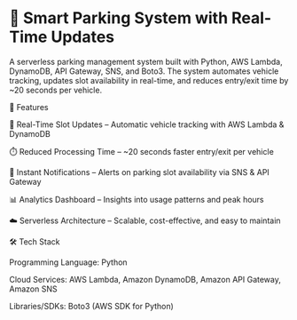 # 🚗 Smart Parking System with Real-Time Updates

A serverless parking management system built with Python, AWS Lambda, DynamoDB, API Gateway, SNS, and Boto3.
The system automates vehicle tracking, updates slot availability in real-time, and reduces entry/exit time by ~20 seconds per vehicle.

📌 Features

🔄 Real-Time Slot Updates – Automatic vehicle tracking with AWS Lambda & DynamoDB

⏱️ Reduced Processing Time – ~20 seconds faster entry/exit per vehicle

📢 Instant Notifications – Alerts on parking slot availability via SNS & API Gateway

📊 Analytics Dashboard – Insights into usage patterns and peak hours

☁️ Serverless Architecture – Scalable, cost-effective, and easy to maintain

🛠️ Tech Stack

Programming Language: Python

Cloud Services: AWS Lambda, Amazon DynamoDB, Amazon API Gateway, Amazon SNS

Libraries/SDKs: Boto3 (AWS SDK for Python)

